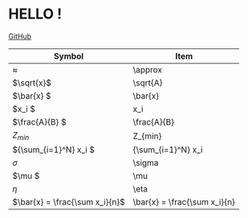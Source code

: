 # HELLO ! #
[GitHub](https://github.com/m401880821)


| Symbol| Item|
|--------------|------| 
| $\approx$                  | \approx            |
| $\sqrt{x}$                 | \sqrt{A}           |
| $\bar{x} $                 | \bar{x}            |
| $x_i $                     | x_i                |
| $\frac{A}{B} $             | \frac{A}{B}        |
| $Z_{min}$                  | Z_{min}            |
| ${\sum_{i=1}^N} x_i $      | {\sum_{i=1}^N} x_i |
| $\sigma$                   | \sigma             |
| $\mu $                     | \mu                |
| $\eta$                     | \eta               |
|$\bar{x} = \frac{\sum x_i}{n}$|\bar{x} = \frac{\sum x_i}{n} |    

